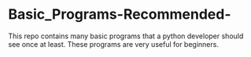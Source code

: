 # Basic_Programs-Recommended-
This repo contains many basic programs that a python developer should see once at least. These programs are very useful for beginners.
